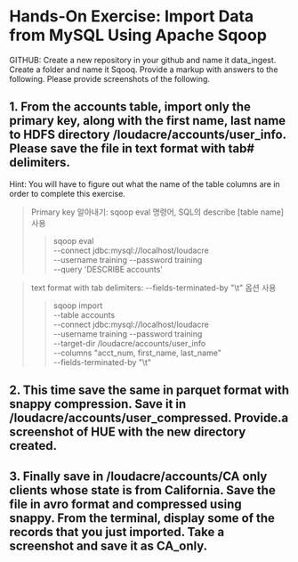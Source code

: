 # Hands-On Exercise: Import Data from MySQL Using Apache Sqoop

GITHUB:
Create a new repository in your github and name it data_ingest. Create a folder and name it Sqooq.
Provide a markup with answers to the following.
Please provide screenshots of the following.

## 1. From the accounts table, import only the primary key, along with the first name, last name to HDFS directory /loudacre/accounts/user_info. Please save the file in text format with tab# delimiters.
Hint: You will have to figure out what the name of the table columns are in order to complete
this exercise.
> Primary key  알아내기: sqoop eval 명령어, SQL의 describe [table name] 사용
>> sqoop eval \
--connect jdbc:mysql://localhost/loudacre \
--username training --password training \
--query 'DESCRIBE accounts'

> text format with tab delimiters: --fields-terminated-by "\t" 옵션 사용
>> sqoop import \
--table accounts \
--connect jdbc:mysql://localhost/loudacre \
--username training --password training \
--target-dir /loudacre/accounts/user_info \
--columns "acct_num, first_name, last_name" \
--fields-terminated-by "\t"




## 2. This time save the same in parquet format with snappy compression. Save it in /loudacre/accounts/user_compressed. Provide.a screenshot of HUE with the new directory created.


## 3. Finally save in /loudacre/accounts/CA only clients whose state is from California. Save the file in avro format and compressed using snappy. From the terminal, display some of the records that you just imported. Take a screenshot and save it as CA_only.




